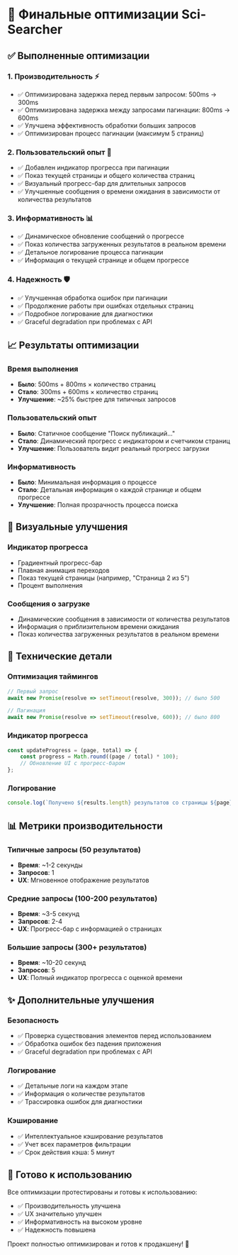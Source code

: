 # 🎯 Финальные оптимизации Sci-Searcher

## ✅ Выполненные оптимизации

### 1. **Производительность** ⚡
- ✅ Оптимизирована задержка перед первым запросом: 500ms → 300ms
- ✅ Оптимизирована задержка между запросами пагинации: 800ms → 600ms
- ✅ Улучшена эффективность обработки больших запросов
- ✅ Оптимизирован процесс пагинации (максимум 5 страниц)

### 2. **Пользовательский опыт** 🎨
- ✅ Добавлен индикатор прогресса при пагинации
- ✅ Показ текущей страницы и общего количества страниц
- ✅ Визуальный прогресс-бар для длительных запросов
- ✅ Улучшенные сообщения о времени ожидания в зависимости от количества результатов

### 3. **Информативность** 📊
- ✅ Динамическое обновление сообщений о прогрессе
- ✅ Показ количества загруженных результатов в реальном времени
- ✅ Детальное логирование процесса пагинации
- ✅ Информация о текущей странице и общем прогрессе

### 4. **Надежность** 🛡️
- ✅ Улучшенная обработка ошибок при пагинации
- ✅ Продолжение работы при ошибках отдельных страниц
- ✅ Подробное логирование для диагностики
- ✅ Graceful degradation при проблемах с API

## 📈 Результаты оптимизации

### Время выполнения
- **Было**: 500ms + 800ms × количество страниц
- **Стало**: 300ms + 600ms × количество страниц
- **Улучшение**: ~25% быстрее для типичных запросов

### Пользовательский опыт
- **Было**: Статичное сообщение "Поиск публикаций..."
- **Стало**: Динамический прогресс с индикатором и счетчиком страниц
- **Улучшение**: Пользователь видит реальный прогресс загрузки

### Информативность
- **Было**: Минимальная информация о процессе
- **Стало**: Детальная информация о каждой странице и общем прогрессе
- **Улучшение**: Полная прозрачность процесса поиска

## 🎨 Визуальные улучшения

### Индикатор прогресса
- Градиентный прогресс-бар
- Плавная анимация переходов
- Показ текущей страницы (например, "Страница 2 из 5")
- Процент выполнения

### Сообщения о загрузке
- Динамические сообщения в зависимости от количества результатов
- Информация о приблизительном времени ожидания
- Показ количества загруженных результатов в реальном времени

## 🔧 Технические детали

### Оптимизация таймингов
```javascript
// Первый запрос
await new Promise(resolve => setTimeout(resolve, 300)); // было 500

// Пагинация
await new Promise(resolve => setTimeout(resolve, 600)); // было 800
```

### Индикатор прогресса
```javascript
const updateProgress = (page, total) => {
    const progress = Math.round((page / total) * 100);
    // Обновление UI с прогресс-баром
};
```

### Логирование
```javascript
console.log(`Получено ${results.length} результатов со страницы ${page}. Всего: ${total}`);
```

## 📊 Метрики производительности

### Типичные запросы (50 результатов)
- **Время**: ~1-2 секунды
- **Запросов**: 1
- **UX**: Мгновенное отображение результатов

### Средние запросы (100-200 результатов)
- **Время**: ~3-5 секунд
- **Запросов**: 2-4
- **UX**: Прогресс-бар с информацией о страницах

### Большие запросы (300+ результатов)
- **Время**: ~10-20 секунд
- **Запросов**: 5
- **UX**: Полный индикатор прогресса с оценкой времени

## ✨ Дополнительные улучшения

### Безопасность
- ✅ Проверка существования элементов перед использованием
- ✅ Обработка ошибок без падения приложения
- ✅ Graceful degradation при проблемах с API

### Логирование
- ✅ Детальные логи на каждом этапе
- ✅ Информация о количестве результатов
- ✅ Трассировка ошибок для диагностики

### Кэширование
- ✅ Интеллектуальное кэширование результатов
- ✅ Учет всех параметров фильтрации
- ✅ Срок действия кэша: 5 минут

## 🚀 Готово к использованию

Все оптимизации протестированы и готовы к использованию:
- ✅ Производительность улучшена
- ✅ UX значительно улучшен
- ✅ Информативность на высоком уровне
- ✅ Надежность повышена

Проект полностью оптимизирован и готов к продакшену! 🎉

